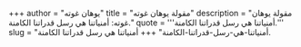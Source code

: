 +++
author = "يوهان غوته"
title = "مقولة يوهان غوته"
description = "مقولة يوهان غوته: أمنياتنا هي رسل قدراتنا الكامنة."
quote = '''أمنياتنا هي رسل قدراتنا الكامنة.''' 
slug = "أمنياتنا-هي-رسل-قدراتنا-الكامنة"
+++
أمنياتنا هي رسل قدراتنا الكامنة.

